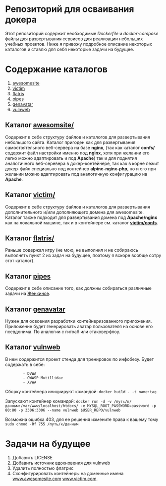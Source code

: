 # Репозиторий для осваивания докера

Этот репозиторий содержит необходимые *Dockerfile* и *docker-compose* файлы для 
развертывания сервисов для реализации небольших учебных проектов.
Ниже я привожу подробное описание некоторых каталогов и ставлю для себя некоторые задачи на будущее.

# Содержание каталогов

1. [awesomesite](https://github.com/Panikowsky-M/docker/tree/master/ymxb)
2. [victim](https://github.com/Panikowsky-M/docker/tree/master/btnc)
3. [flatris](https://github.com/Panikowsky-M/docker/tree/master/flatris)
4. [pipes](https://github.com/Panikowsky-M/docker/tree/master/pipes)
5. [genavatar](https://github.com/Panikowsky-M/docker/tree/master/genavatar)
6. [vulnweb](https://github.com/Panikowsky-M/docker/tree/master/vulnweb)

## Каталог [**awesomsite/**](https://github.com/Panikowsky-M/docker/tree/master/ymxb)

Содержит в себе структуру файлов и каталогов для развертывания небольшого сайта.
Каталог пригоден как для развертывания самостоятельного веб-сервера на базе **nginx**,
(так как каталог **confs/** содержит файл настройки именно под **nginx**, хотя при желании
его легко можно адаптировать и под **Apache**) так и для поднятия аналогичного веб-серевера
в докер-контейнере, так как в корне лежит докер-файл специально под контейнер **alpine-nginx-php**, 
но и его при желании можно адаптировать под аналогичную конфигурацию на **Apache**.

## Каталог [**victim/**](https://github.com/Panikowsky-M/docker/tree/master/btnc)

Содержит в себе структуру файлов и каталогов для развертывания дополнительного и/или дополняющего
домена для awesomesite.
Каталог также подходит для развертывания домена под **Apache/nginx** как на локальной машине, так
и в контейнере см. каталог [**victim/confs**](https://github.com/Panikowsky-M/docker/tree/master/victim/confs).

## Каталог [**flatris/**](https://github.com/Panikowsky-M/docker/tree/master/flatris)
Раньше содержал игру (не мою, не выполнил и не собираюсь выполнять пункт 2 из задач на будущее,
поэтому я вскоре вообще сотру этот каталог).

## Каталог [**pipes**](https://github.com/Panikowsky-M/docker/tree/master/pipes)

Содержит в себе описание того, как должны собираться различные задачи на [Женкинсе](https://www.jenkins.io/).

## Каталог [**genavatar**](https://github.com/Panikowsky-M/docker/tree/master/genavatar)

Нужен для освоения разработки контейнеризованного приложения.
Приложение будет генерировать аватар пользователя на основе его псевдонима.
По аналогии с гитхаб или стаковерфлоу.

## Каталог [**vulnweb**](https://github.com/Panikowsky-M/docker/tree/master/vulnweb)

В нем содержится проект стенда для тренировок по инфобезу.
Будет содержать в себе:

			- DVWA
			- OWASP Mutillidae
		 	- XVWA

Сборку контейнера инициируют командой:
				      ```
				      docker build . -t name:tag
				      ```

Запускают контейнер командой:
		          ```
                          docker run -d -v /путь/к/данным:/var/www/localhost/htdocs/ -e MYSQL_ROOT_PASSWORD=password -p 80:80 -p 3306:3306 --name vulnweb $USER_REPO/vulnweb
                          ```

Возможна ошибка 403, для ее решения измените права к вашему тому
	```
	sudo chmod -Rf 755 /путь/к/данным
	```

# Задачи на будущее

1. Добавить LICENSE
2. Добавить источник вдохновения для vulnweb
3. Удалить полностью флатрис
4. Сконфигурировать контейнеры на доменные имена www.awesomesite.com www.victim.com.
